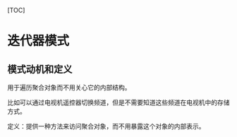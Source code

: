 [TOC]

# 迭代器模式

## 模式动机和定义

用于遍历聚合对象而不用关心它的内部结构。

比如可以通过电视机遥控器切换频道，但是不需要知道这些频道在电视机中的存储方式。

定义：提供一种方法来访问聚合对象，而不用暴露这个对象的内部表示。

## 